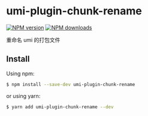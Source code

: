 # umi-plugin-chunk-rename

[![NPM version](https://img.shields.io/npm/v/umi-plugin-chunk-rename.svg?style=flat)](https://npmjs.org/package/umi-plugin-chunk-rename) [![NPM downloads](http://img.shields.io/npm/dm/umi-plugin-chunk-rename.svg?style=flat)](https://npmjs.org/package/umi-plugin-chunk-rename)

重命名 umi 的打包文件

## Install

Using npm:

```bash
$ npm install --save-dev umi-plugin-chunk-rename
```

or using yarn:

```bash
$ yarn add umi-plugin-chunk-rename --dev
```
